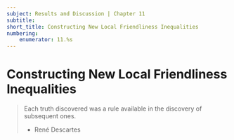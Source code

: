 ```yaml
---
subject: Results and Discussion | Chapter 11
subtitle:
short_title: Constructing New Local Friendliness Inequalities
numbering: 
    enumerator: 11.%s
---
```


# Constructing New Local Friendliness Inequalities

> Each truth discovered was a rule available in the discovery of subsequent ones.
> - René Descartes
